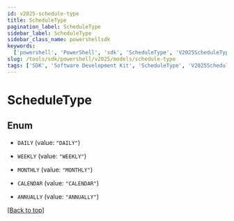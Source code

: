 ```yaml
---
id: v2025-schedule-type
title: ScheduleType
pagination_label: ScheduleType
sidebar_label: ScheduleType
sidebar_class_name: powershellsdk
keywords:
  ['powershell', 'PowerShell', 'sdk', 'ScheduleType', 'V2025ScheduleType']
slug: /tools/sdk/powershell/v2025/models/schedule-type
tags: ['SDK', 'Software Development Kit', 'ScheduleType', 'V2025ScheduleType']
---
```


# ScheduleType

## Enum

- `DAILY` (value: `"DAILY"`)

- `WEEKLY` (value: `"WEEKLY"`)

- `MONTHLY` (value: `"MONTHLY"`)

- `CALENDAR` (value: `"CALENDAR"`)

- `ANNUALLY` (value: `"ANNUALLY"`)

[[Back to top]](#)
